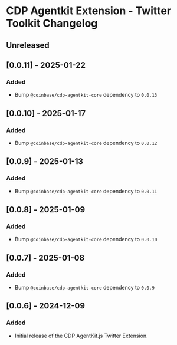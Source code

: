 # CDP Agentkit Extension - Twitter Toolkit Changelog

## Unreleased

## [0.0.11] - 2025-01-22

### Added

- Bump `@coinbase/cdp-agentkit-core` dependency to `0.0.13`

## [0.0.10] - 2025-01-17

### Added

- Bump `@coinbase/cdp-agentkit-core` dependency to `0.0.12`

## [0.0.9] - 2025-01-13

### Added

- Bump `@coinbase/cdp-agentkit-core` dependency to `0.0.11`

## [0.0.8] - 2025-01-09

### Added

- Bump `@coinbase/cdp-agentkit-core` dependency to `0.0.10`

## [0.0.7] - 2025-01-08

### Added

- Bump `@coinbase/cdp-agentkit-core` dependency to `0.0.9`

## [0.0.6] - 2024-12-09

### Added

- Initial release of the CDP AgentKit.js Twitter Extension.
